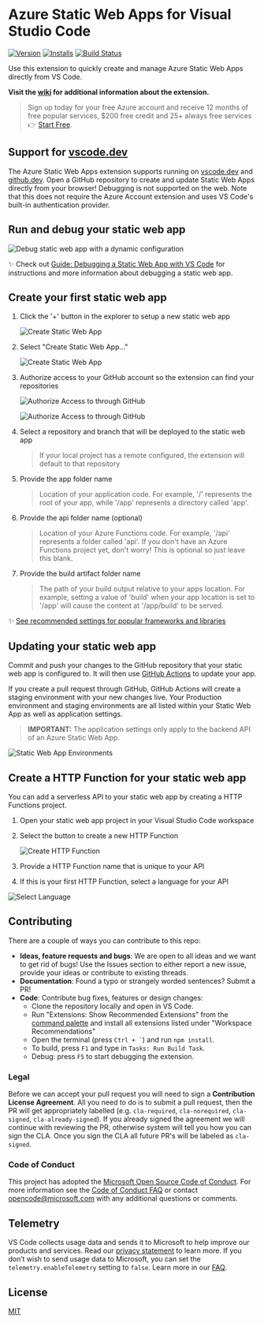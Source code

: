 # Azure Static Web Apps for Visual Studio Code

<!-- region exclude-from-marketplace -->

[![Version](https://img.shields.io/visual-studio-marketplace/v/ms-azuretools.vscode-azurestaticwebapps.svg)](https://marketplace.visualstudio.com/items?itemName=ms-azuretools.vscode-azurestaticwebapps)
[![Installs](https://img.shields.io/visual-studio-marketplace/i/ms-azuretools.vscode-azurestaticwebapps.svg)](https://marketplace.visualstudio.com/items?itemName=ms-azuretools.vscode-azurestaticwebapps)
[![Build Status](https://dev.azure.com/ms-azuretools/AzCode/_apis/build/status/vscode-azurestaticwebapps)](https://dev.azure.com/ms-azuretools/AzCode/_build?definitionId=31)

<!-- endregion exclude-from-marketplace -->

Use this extension to quickly create and manage Azure Static Web Apps directly
from VS Code.

**Visit the [wiki](https://github.com/Microsoft/vscode-azurestaticwebapps/wiki)
for additional information about the extension.**

> Sign up today for your free Azure account and receive 12 months of free
> popular services, $200 free credit and 25+ always free services 👉
> [Start Free](https://azure.microsoft.com/free/open-source).

## Support for [vscode.dev](https://vscode.dev/)

The Azure Static Web Apps extension supports running on
[vscode.dev](https://vscode.dev/) and [github.dev](http://github.dev/). Open a
GitHub repository to create and update Static Web Apps directly from your
browser! Debugging is not supported on the web. Note that this does not require
the Azure Account extension and uses VS Code's built-in authentication provider.

## Run and debug your static web app

![Debug static web app with a dynamic configuration](resources/readme/debugging.gif)

✨ Check out
[Guide: Debugging a Static Web App with VS Code](https://aka.ms/setupSwaCliCode)
for instructions and more information about debugging a static web app.

## Create your first static web app

1. Click the '+' button in the explorer to setup a new static web app

    ![Create Static Web App](resources/readme/create_resource.png)

1. Select "Create Static Web App..."

    ![Create Static Web App](resources/readme/create_swa.png)

1. Authorize access to your GitHub account so the extension can find your
   repositories

    ![Authorize Access to through GitHub](resources/readme/authorize_access_github.png)

    ![Authorize Access to through GitHub](resources/readme/authorize_access_github_2.png)

1. Select a repository and branch that will be deployed to the static web app
    > If your local project has a remote configured, the extension will default
    > to that repository
1. Provide the app folder name
    > Location of your application code. For example, '/' represents the root of
    > your app, while '/app' represents a directory called 'app'.
1. Provide the api folder name (optional)
    > Location of your Azure Functions code. For example, '/api' represents a
    > folder called 'api'. If you don't have an Azure Functions project yet,
    > don't worry! This is optional so just leave this blank.
1. Provide the build artifact folder name
    > The path of your build output relative to your apps location. For example,
    > setting a value of 'build' when your app location is set to '/app' will
    > cause the content at '/app/build' to be served.

✨
[See recommended settings for popular frameworks and libraries](https://aka.ms/AAdb4fs)

## Updating your static web app

Commit and push your changes to the GitHub repository that your static web app
is configured to. It will then use
[GitHub Actions](https://github.com/features/actions) to update your app.

If you create a pull request through GitHub, GitHub Actions will create a
staging environment with your new changes live. Your Production environment and
staging environments are all listed within your Static Web App as well as
application settings.

> **IMPORTANT:** The application settings only apply to the backend API of an
> Azure Static Web App.

![Static Web App Environments](resources/readme/static_web_app_environments.png)

## Create a HTTP Function for your static web app

You can add a serverless API to your static web app by creating a HTTP Functions
project.

1. Open your static web app project in your Visual Studio Code workspace
1. Select the button to create a new HTTP Function

    ![Create HTTP Function](resources/readme/create_http_function.png)

1. Provide a HTTP Function name that is unique to your API
1. If this is your first HTTP Function, select a language for your API

![Select Language](resources/readme/select_language.png)

<!-- region exclude-from-marketplace -->

## Contributing

There are a couple of ways you can contribute to this repo:

-   **Ideas, feature requests and bugs**: We are open to all ideas and we want
    to get rid of bugs! Use the Issues section to either report a new issue,
    provide your ideas or contribute to existing threads.
-   **Documentation**: Found a typo or strangely worded sentences? Submit a PR!
-   **Code**: Contribute bug fixes, features or design changes:
    -   Clone the repository locally and open in VS Code.
    -   Run "Extensions: Show Recommended Extensions" from the
        [command palette](https://code.visualstudio.com/docs/getstarted/userinterface#_command-palette)
        and install all extensions listed under "Workspace Recommendations"
    -   Open the terminal (press <code>Ctrl + \`</code>) and run `npm install`.
    -   To build, press `F1` and type in `Tasks: Run Build Task`.
    -   Debug: press `F5` to start debugging the extension.

### Legal

Before we can accept your pull request you will need to sign a **Contribution
License Agreement**. All you need to do is to submit a pull request, then the PR
will get appropriately labelled (e.g. `cla-required`, `cla-norequired`,
`cla-signed`, `cla-already-signed`). If you already signed the agreement we will
continue with reviewing the PR, otherwise system will tell you how you can sign
the CLA. Once you sign the CLA all future PR's will be labeled as `cla-signed`.

### Code of Conduct

This project has adopted the
[Microsoft Open Source Code of Conduct](https://opensource.microsoft.com/codeofconduct/).
For more information see the
[Code of Conduct FAQ](https://opensource.microsoft.com/codeofconduct/faq/) or
contact [opencode@microsoft.com](mailto:opencode@microsoft.com) with any
additional questions or comments.

<!-- endregion exclude-from-marketplace -->

## Telemetry

VS Code collects usage data and sends it to Microsoft to help improve our
products and services. Read our
[privacy statement](https://go.microsoft.com/fwlink/?LinkID=528096&clcid=0x409)
to learn more. If you don’t wish to send usage data to Microsoft, you can set
the `telemetry.enableTelemetry` setting to `false`. Learn more in our
[FAQ](https://code.visualstudio.com/docs/supporting/faq#_how-to-disable-telemetry-reporting).

## License

[MIT](LICENSE.md)
